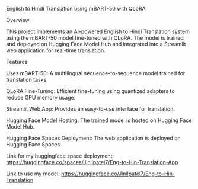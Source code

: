 English to Hindi Translation using mBART-50 with QLoRA

Overview

This project implements an AI-powered English to Hindi Translation system using the mBART-50 model fine-tuned with QLoRA. The model is trained and deployed on Hugging Face Model Hub and integrated into a Streamlit web application for real-time translation.

Features

Uses mBART-50: A multilingual sequence-to-sequence model trained for translation tasks.

QLoRA Fine-Tuning: Efficient fine-tuning using quantized adapters to reduce GPU memory usage.

Streamlit Web App: Provides an easy-to-use interface for translation.

Hugging Face Model Hosting: The trained model is hosted on Hugging Face Model Hub.

Hugging Face Spaces Deployment: The web application is deployed on Hugging Face Spaces.

Link for my huggingface space deployment: https://huggingface.co/spaces/Jinilpatel7/Eng-to-Hin-Translation-App

Link to use my model: https://huggingface.co/Jinilpatel7/Eng-to-Hin-Translation
